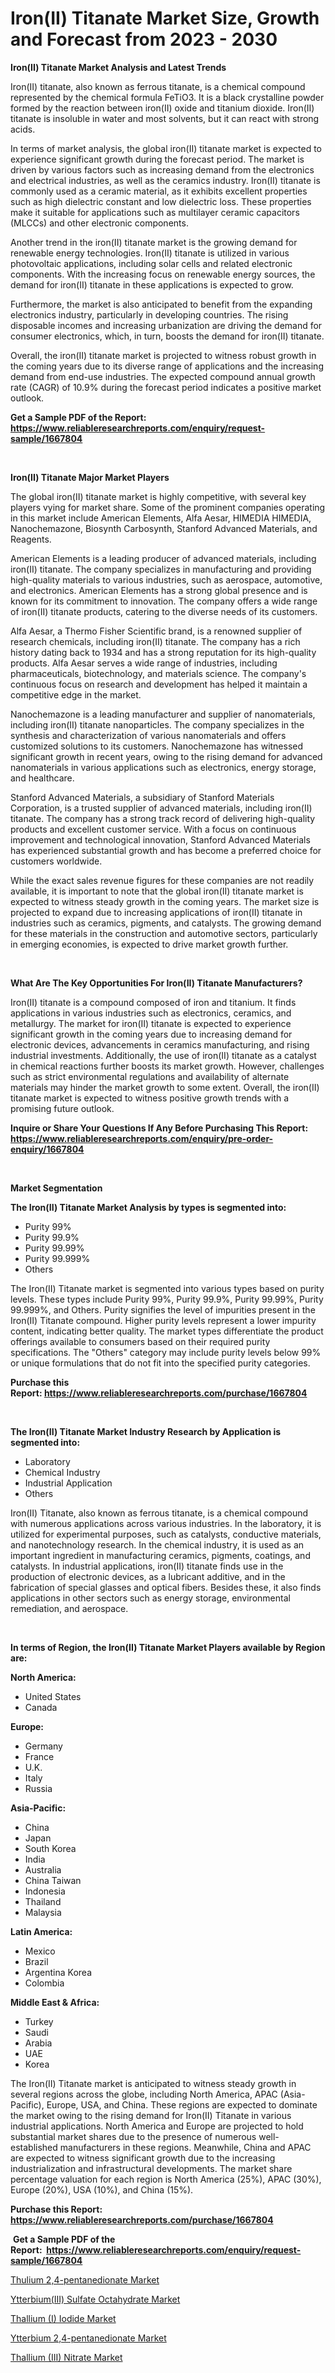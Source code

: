 <p><h1>Iron(II) Titanate Market Size, Growth and Forecast from 2023 - 2030</h1></p><p><strong>Iron(II) Titanate Market Analysis and Latest Trends</strong></p>
<p><p>Iron(II) titanate, also known as ferrous titanate, is a chemical compound represented by the chemical formula FeTiO3. It is a black crystalline powder formed by the reaction between iron(II) oxide and titanium dioxide. Iron(II) titanate is insoluble in water and most solvents, but it can react with strong acids.</p><p>In terms of market analysis, the global iron(II) titanate market is expected to experience significant growth during the forecast period. The market is driven by various factors such as increasing demand from the electronics and electrical industries, as well as the ceramics industry. Iron(II) titanate is commonly used as a ceramic material, as it exhibits excellent properties such as high dielectric constant and low dielectric loss. These properties make it suitable for applications such as multilayer ceramic capacitors (MLCCs) and other electronic components.</p><p>Another trend in the iron(II) titanate market is the growing demand for renewable energy technologies. Iron(II) titanate is utilized in various photovoltaic applications, including solar cells and related electronic components. With the increasing focus on renewable energy sources, the demand for iron(II) titanate in these applications is expected to grow.</p><p>Furthermore, the market is also anticipated to benefit from the expanding electronics industry, particularly in developing countries. The rising disposable incomes and increasing urbanization are driving the demand for consumer electronics, which, in turn, boosts the demand for iron(II) titanate.</p><p>Overall, the iron(II) titanate market is projected to witness robust growth in the coming years due to its diverse range of applications and the increasing demand from end-use industries. The expected compound annual growth rate (CAGR) of 10.9% during the forecast period indicates a positive market outlook.</p></p>
<p><strong>Get a Sample PDF of the Report:&nbsp; <a href="https://www.reliableresearchreports.com/enquiry/request-sample/1667804">https://www.reliableresearchreports.com/enquiry/request-sample/1667804</a></strong></p>
<p>&nbsp;</p>
<p><strong>Iron(II) Titanate Major Market Players</strong></p>
<p><p>The global iron(II) titanate market is highly competitive, with several key players vying for market share. Some of the prominent companies operating in this market include American Elements, Alfa Aesar, HIMEDIA HIMEDIA, Nanochemazone, Biosynth Carbosynth, Stanford Advanced Materials, and Reagents.</p><p>American Elements is a leading producer of advanced materials, including iron(II) titanate. The company specializes in manufacturing and providing high-quality materials to various industries, such as aerospace, automotive, and electronics. American Elements has a strong global presence and is known for its commitment to innovation. The company offers a wide range of iron(II) titanate products, catering to the diverse needs of its customers.</p><p>Alfa Aesar, a Thermo Fisher Scientific brand, is a renowned supplier of research chemicals, including iron(II) titanate. The company has a rich history dating back to 1934 and has a strong reputation for its high-quality products. Alfa Aesar serves a wide range of industries, including pharmaceuticals, biotechnology, and materials science. The company's continuous focus on research and development has helped it maintain a competitive edge in the market.</p><p>Nanochemazone is a leading manufacturer and supplier of nanomaterials, including iron(II) titanate nanoparticles. The company specializes in the synthesis and characterization of various nanomaterials and offers customized solutions to its customers. Nanochemazone has witnessed significant growth in recent years, owing to the rising demand for advanced nanomaterials in various applications such as electronics, energy storage, and healthcare.</p><p>Stanford Advanced Materials, a subsidiary of Stanford Materials Corporation, is a trusted supplier of advanced materials, including iron(II) titanate. The company has a strong track record of delivering high-quality products and excellent customer service. With a focus on continuous improvement and technological innovation, Stanford Advanced Materials has experienced substantial growth and has become a preferred choice for customers worldwide.</p><p>While the exact sales revenue figures for these companies are not readily available, it is important to note that the global iron(II) titanate market is expected to witness steady growth in the coming years. The market size is projected to expand due to increasing applications of iron(II) titanate in industries such as ceramics, pigments, and catalysts. The growing demand for these materials in the construction and automotive sectors, particularly in emerging economies, is expected to drive market growth further.</p></p>
<p>&nbsp;</p>
<p><strong>What Are The Key Opportunities For Iron(II) Titanate Manufacturers?</strong></p>
<p><p>Iron(II) titanate is a compound composed of iron and titanium. It finds applications in various industries such as electronics, ceramics, and metallurgy. The market for iron(II) titanate is expected to experience significant growth in the coming years due to increasing demand for electronic devices, advancements in ceramics manufacturing, and rising industrial investments. Additionally, the use of iron(II) titanate as a catalyst in chemical reactions further boosts its market growth. However, challenges such as strict environmental regulations and availability of alternate materials may hinder the market growth to some extent. Overall, the iron(II) titanate market is expected to witness positive growth trends with a promising future outlook.</p></p>
<p><strong>Inquire or Share Your Questions If Any Before Purchasing This Report: <a href="https://www.reliableresearchreports.com/enquiry/pre-order-enquiry/1667804">https://www.reliableresearchreports.com/enquiry/pre-order-enquiry/1667804</a></strong></p>
<p>&nbsp;</p>
<p><strong>Market Segmentation</strong></p>
<p><strong>The Iron(II) Titanate Market Analysis by types is segmented into:</strong></p>
<p><ul><li>Purity 99%</li><li>Purity 99.9%</li><li>Purity 99.99%</li><li>Purity 99.999%</li><li>Others</li></ul></p>
<p><p>The Iron(II) Titanate market is segmented into various types based on purity levels. These types include Purity 99%, Purity 99.9%, Purity 99.99%, Purity 99.999%, and Others. Purity signifies the level of impurities present in the Iron(II) Titanate compound. Higher purity levels represent a lower impurity content, indicating better quality. The market types differentiate the product offerings available to consumers based on their required purity specifications. The "Others" category may include purity levels below 99% or unique formulations that do not fit into the specified purity categories.</p></p>
<p><strong>Purchase this Report:&nbsp;<a href="https://www.reliableresearchreports.com/purchase/1667804">https://www.reliableresearchreports.com/purchase/1667804</a></strong></p>
<p>&nbsp;</p>
<p><strong>The Iron(II) Titanate Market Industry Research by Application is segmented into:</strong></p>
<p><ul><li>Laboratory</li><li>Chemical Industry</li><li>Industrial Application</li><li>Others</li></ul></p>
<p><p>Iron(II) Titanate, also known as ferrous titanate, is a chemical compound with numerous applications across various industries. In the laboratory, it is utilized for experimental purposes, such as catalysts, conductive materials, and nanotechnology research. In the chemical industry, it is used as an important ingredient in manufacturing ceramics, pigments, coatings, and catalysts. In industrial applications, iron(II) titanate finds use in the production of electronic devices, as a lubricant additive, and in the fabrication of special glasses and optical fibers. Besides these, it also finds applications in other sectors such as energy storage, environmental remediation, and aerospace.</p></p>
<p>&nbsp;</p>
<p><strong>In terms of Region, the Iron(II) Titanate Market Players available by Region are:</strong></p>
<p>
    <p> <strong> North America: </strong>
        <ul>
            <li>United States</li>
            <li>Canada</li>
        </ul>
        </p> 
    <p> <strong> Europe: </strong>
        <ul>
            <li>Germany</li>
            <li>France</li>
            <li>U.K.</li>
            <li>Italy</li>
            <li>Russia</li>
        </ul>
        </p> 
    <p> <strong> Asia-Pacific: </strong>
        <ul>
            <li>China</li>
            <li>Japan</li>
            <li>South Korea</li>
            <li>India</li>
            <li>Australia</li>
            <li>China Taiwan</li>
            <li>Indonesia</li>
            <li>Thailand</li>
            <li>Malaysia</li>
        </ul>
        </p> 
    <p> <strong> Latin America: </strong>
        <ul>
            <li>Mexico</li>
            <li>Brazil</li>
            <li>Argentina Korea</li>
            <li>Colombia</li>
        </ul>
        </p> 
    <p> <strong> Middle East & Africa: </strong>
        <ul>
            <li>Turkey</li>
            <li>Saudi</li>
            <li>Arabia</li>
            <li>UAE</li>
            <li>Korea</li>
        </ul>
    </p>
    </p>
<p><p>The Iron(II) Titanate market is anticipated to witness steady growth in several regions across the globe, including North America, APAC (Asia-Pacific), Europe, USA, and China. These regions are expected to dominate the market owing to the rising demand for Iron(II) Titanate in various industrial applications. North America and Europe are projected to hold substantial market shares due to the presence of numerous well-established manufacturers in these regions. Meanwhile, China and APAC are expected to witness significant growth due to the increasing industrialization and infrastructural developments. The market share percentage valuation for each region is North America (25%), APAC (30%), Europe (20%), USA (10%), and China (15%).</p></p>
<p><strong>Purchase this Report: <a href="https://www.reliableresearchreports.com/purchase/1667804">https://www.reliableresearchreports.com/purchase/1667804</a></strong></p>
<p>&nbsp;<strong>Get a Sample PDF of the Report:&nbsp;&nbsp;<a href="https://www.reliableresearchreports.com/enquiry/request-sample/1667804">https://www.reliableresearchreports.com/enquiry/request-sample/1667804</a></strong></p>
<p><strong></strong></p>
<p><p><a href="https://github.com/Chiragrp22/Market-Research-Report-List-2/blob/main/thulium-24-pentanedionate-market.md">Thulium 2,4-pentanedionate Market</a></p><p><a href="https://github.com/Chiragrp24/Market-Research-Report-List-2/blob/main/ytterbiumiii-sulfate-octahydrate-market.md">Ytterbium(III) Sulfate Octahydrate Market</a></p><p><a href="https://github.com/ChiragRp1/Market-Research-Report-List-2/blob/main/thallium-i-iodide-market.md">Thallium (I) Iodide Market</a></p><p><a href="https://github.com/Chiragrp23/Market-Research-Report-List-2/blob/main/ytterbium-24-pentanedionate-market.md">Ytterbium 2,4-pentanedionate Market</a></p><p><a href="https://github.com/ChiragRP21/Market-Research-Report-List-2/blob/main/thallium-iii-nitrate-market.md">Thallium (III) Nitrate Market</a></p></p>